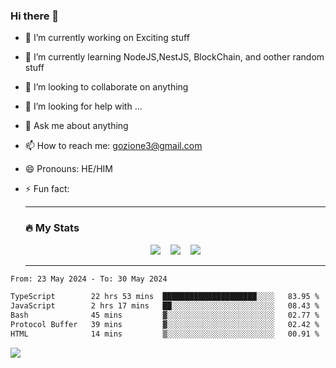 ### Hi there 👋

<!--
**charlieScript/charlieScript** is a ✨ _special_ ✨ repository because its `README.md` (this file) appears on your GitHub profile.

Here are some ideas to get you started: -->

- 🔭 I’m currently working on Exciting stuff
- 🌱 I’m currently learning NodeJS,NestJS, BlockChain, and oother random stuff
- 👯 I’m looking to collaborate on anything
- 🤔 I’m looking for help with ...
- 💬 Ask me about anything
- 📫 How to reach me: gozione3@gmail.com
- 😄 Pronouns: HE/HIM
- ⚡ Fun fact:


  ---

  ### :fire: My Stats

  <div id="stats" align="center">
  <img src="http://github-readme-streak-stats.herokuapp.com?user=charlieScript&theme=dark&date_format=M%20j%5B%2C%20Y%5D" />&nbsp;&nbsp;&nbsp;
  <img src="https://github-readme-stats.vercel.app/api/top-langs/?username=charlieScript&layout=compact&theme=vision-friendly-dark"/>&nbsp;&nbsp;&nbsp;
  <img src="https://github-readme-stats.vercel.app/api?username=charlieScript&show_icons=true&theme=radical"/>
  </div>

  ---



<!--START_SECTION:waka-->

```txt
From: 23 May 2024 - To: 30 May 2024

TypeScript        22 hrs 53 mins  █████████████████████░░░░   83.95 %
JavaScript        2 hrs 17 mins   ██░░░░░░░░░░░░░░░░░░░░░░░   08.43 %
Bash              45 mins         ▓░░░░░░░░░░░░░░░░░░░░░░░░   02.77 %
Protocol Buffer   39 mins         ▓░░░░░░░░░░░░░░░░░░░░░░░░   02.42 %
HTML              14 mins         ▒░░░░░░░░░░░░░░░░░░░░░░░░   00.91 %
```

<!--END_SECTION:waka-->
![](https://komarev.com/ghpvc/?username=charlieScript)
